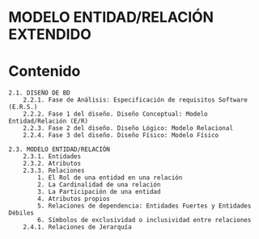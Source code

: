 # MODELO ENTIDAD/RELACIÓN EXTENDIDO

# Contenido
    2.1. DISEÑO DE BD
        2.2.1. Fase de Análisis: Especificación de requisitos Software (E.R.S.)
        2.2.2. Fase 1 del diseño. Diseño Conceptual: Modelo Entidad/Relación (E/R)
        2.2.3. Fase 2 del diseño. Diseño Lógico: Modelo Relacional
        2.2.4. Fase 3 del diseño. Diseño Físico: Modelo Físico
        
    2.3. MODELO ENTIDAD/RELACIÓN
        2.3.1. Entidades
        2.3.2. Atributos
        2.3.3. Relaciones
            1. El Rol de una entidad en una relación
            2. La Cardinalidad de una relación
            3. La Participación de una entidad
            4. Atributos propios
            5. Relaciones de dependencia: Entidades Fuertes y Entidades Débiles
            6. Símbolos de exclusividad o inclusividad entre relaciones
        2.4.1. Relaciones de Jerarquía